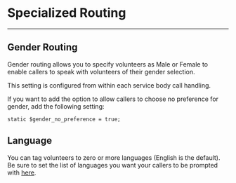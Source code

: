 # Specialized Routing

---

## Gender Routing

Gender routing allows you to specify volunteers as Male or Female to enable callers to speak with volunteers of their gender selection.

This setting is configured from within each service body call handling.

If you want to add the option to allow callers to choose no preference for gender, add the following setting:

```static
static $gender_no_preference = true;
```

## Language

You can tag volunteers to zero or more languages (English is the default).  Be sure to set the list of languages you want your callers to be prompted with [here](../../general/language-options/).
